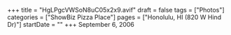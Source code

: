 +++
title = "HgLPgcVWSoN8uC05x2x9.avif"
draft = false
tags = ["Photos"]
categories = ["ShowBiz Pizza Place"]
pages = ["Honolulu, HI (820 W Hind Dr)"]
startDate = ""
+++
September 6, 2006

